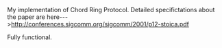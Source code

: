 My implementation of Chord Ring Protocol. Detailed specifictations about the paper are here--->http://conferences.sigcomm.org/sigcomm/2001/p12-stoica.pdf

Fully functional.


